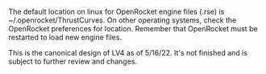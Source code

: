 The default location on linux for OpenRocket engine files (.rse) is ~/.openrocket/ThrustCurves. On other operating systems, check the OpenRocket preferences for location. Remember that OpenRocket must be restarted to load new engine files.

This is the canonical design of LV4 as of 5/16/22. It's not finished and is subject to further review and changes.
